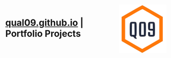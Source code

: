 <img src="images/q09-vector.svg" align="right" width="150" height="150" >

# [qual09.github.io](https://qual09.github.io) | Portfolio Projects

<!--
Github Pages Guides:  
https://pages.github.com  
https://guides.github.com/features/pages  
https://www.youtube.com/watch?v=SKXkC4SqtRk  

 --- -->

<!-- ![Logo](images/q09-raster.png)  -->

